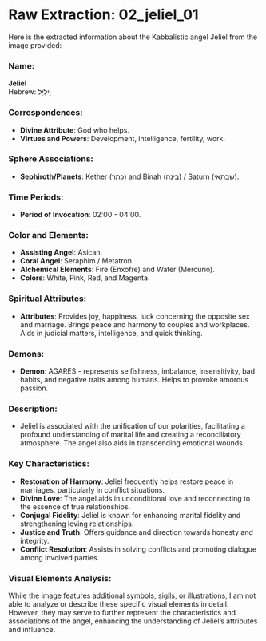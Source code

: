 # Raw Extraction: 02_jeliel_01

Here is the extracted information about the Kabbalistic angel Jeliel from the image provided:

### Name: 
**Jeliel**  
Hebrew: יֵילִיֵל

### Correspondences:
- **Divine Attribute**: God who helps.
- **Virtues and Powers**: Development, intelligence, fertility, work.

### Sphere Associations:
- **Sephiroth/Planets**: Kether (כתר) and Binah (בינה) / Saturn (שבתאי).

### Time Periods:
- **Period of Invocation**: 02:00 - 04:00.

### Color and Elements:
- **Assisting Angel**: Asican.
- **Coral Angel**: Seraphim / Metatron.
- **Alchemical Elements**: Fire (Enxofre) and Water (Mercúrio).
- **Colors**: White, Pink, Red, and Magenta.

### Spiritual Attributes:
- **Attributes**: Provides joy, happiness, luck concerning the opposite sex and marriage. Brings peace and harmony to couples and workplaces. Aids in judicial matters, intelligence, and quick thinking.
  
### Demons:
- **Demon**: AGARES - represents selfishness, imbalance, insensitivity, bad habits, and negative traits among humans. Helps to provoke amorous passion.

### Description:
- Jeliel is associated with the unification of our polarities, facilitating a profound understanding of marital life and creating a reconciliatory atmosphere. The angel also aids in transcending emotional wounds.

### Key Characteristics:
- **Restoration of Harmony**: Jeliel frequently helps restore peace in marriages, particularly in conflict situations.
- **Divine Love**: The angel aids in unconditional love and reconnecting to the essence of true relationships.
- **Conjugal Fidelity**: Jeliel is known for enhancing marital fidelity and strengthening loving relationships.
- **Justice and Truth**: Offers guidance and direction towards honesty and integrity.
- **Conflict Resolution**: Assists in solving conflicts and promoting dialogue among involved parties.

### Visual Elements Analysis:
While the image features additional symbols, sigils, or illustrations, I am not able to analyze or describe these specific visual elements in detail. However, they may serve to further represent the characteristics and associations of the angel, enhancing the understanding of Jeliel’s attributes and influence.